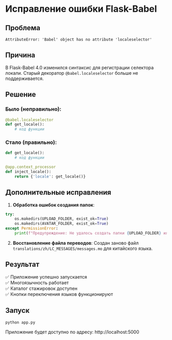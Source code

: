 # Исправление ошибки Flask-Babel

## Проблема
```
AttributeError: 'Babel' object has no attribute 'localeselector'
```

## Причина
В Flask-Babel 4.0 изменился синтаксис для регистрации селектора локали. Старый декоратор `@babel.localeselector` больше не поддерживается.

## Решение

### Было (неправильно):
```python
@babel.localeselector
def get_locale():
    # код функции
```

### Стало (правильно):
```python
def get_locale():
    # код функции

@app.context_processor
def inject_locale():
    return {'locale': get_locale()}
```

## Дополнительные исправления

1. **Обработка ошибок создания папок**:
```python
try:
    os.makedirs(UPLOAD_FOLDER, exist_ok=True)
    os.makedirs(AVATAR_FOLDER, exist_ok=True)
except PermissionError:
    print(f"Предупреждение: Не удалось создать папки {UPLOAD_FOLDER} или {AVATAR_FOLDER}")
```

2. **Восстановление файла переводов**:
Создан заново файл `translations/zh/LC_MESSAGES/messages.mo` для китайского языка.

## Результат
✅ Приложение успешно запускается  
✅ Многоязычность работает  
✅ Каталог стажировок доступен  
✅ Кнопки переключения языков функционируют  

## Запуск
```bash
python app.py
```

Приложение будет доступно по адресу: http://localhost:5000

